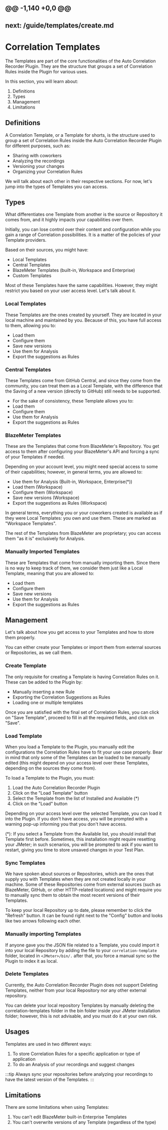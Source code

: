 @@ -1,140 +0,0 @@
---
next: /guide/templates/create.md
---

# Correlation Templates

The Templates are part of the core functionalities of the Auto Correlation Recorder Plugin. They are the structure that groups a set of Correlation Rules inside the Plugin for various uses.

In this section, you will learn about:

1. Definitions
2. Types
3. Management
4. Limitations

## Definitions

A Correlation Template, or a Template for shorts, is the structure used to group a set of Correlation Rules inside the Auto Correlation Recorder Plugin for different purposes, such as:

* Sharing with coworkers
* Analyzing the recordings
* Versioning your changes
* Organizing your Correlation Rules

We will talk about each other in their respective sections. For now, let's jump into the types of Templates you can access.

## Types
What differentiates one Template from another is the source or Repository it comes from, and it highly impacts your capabilities over them.

Initially, you can lose control over their content and configuration while you gain a range of Correlation possibilities. It is a matter of the policies of your Template providers.

Based on their sources, you might have:

* Local Templates
* Central Templates
* BlazeMeter Templates (built-in, Workspace and Enterprise)
* Custom Templates

Most of these Templates have the same capabilities. However, they might restrict you based on your user access level. Let's talk about it.

### Local Templates
These Templates are the ones created by yourself. They are located in your local machine and maintained by you. Because of this, you have full access to them, allowing you to:

* Load them
* Configure them
* Save new versions
* Use them for Analysis
* Export the suggestions as Rules

### Central Templates
These Templates come from GitHub Central, and since they come from the community, you can treat them as a Local Template, with the difference that the Saving of a new version (directly to GitHub) still needs to be supported.

* For the sake of consistency, these Template allows you to:
* Load them
* Configure them
* Use them for Analysis
* Export the suggestions as Rules

### BlazeMeter Templates
These are the Templates that come from BlazeMeter's Repository. You get access to them after configuring your BlazeMeter's API and forcing a sync of your Templates if needed.

Depending on your account level, you might need special access to some of their capabilities; however, in general terms, you are allowed to:

* Use them for Analysis (Built-in, Workspace, Enterprise(*))
* Load them (Workspace)
* Configure them (Workspace)
* Save new versions (Workspace)
* Export the suggestions as Rules (Workspace)

In general terms, everything you or your coworkers created is available as if they were Local Templates: you own and use them. These are marked as "Workspace Templates".

The rest of the Templates from BlazeMeter are proprietary; you can access them "as it is" exclusively for Analysis.

### Manually Imported Templates
These are Templates that come from manually importing them. Since there is no way to keep track of them, we consider them just like a Local Template, meaning that you are allowed to:

* Load them
* Configure them
* Save new versions
* Use them for Analysis
* Export the suggestions as Rules

## Management
Let's talk about how you get access to your Templates and how to store them properly.

You can either create your Templates or import them from external sources or Repositories, as we call them.

### Create Template
The only requisite for creating a Template is having Correlation Rules on it. These can be added to the Plugin by:

* Manually inserting a new Rule
* Exporting the Correlation Suggestions as Rules
* Loading one or multiple templates

Once you are satisfied with the final set of Correlation Rules, you can click on "Save Template", proceed to fill in all the required fields, and click on "Save".

### Load Template
When you load a Template to the Plugin, you manually edit the configurations the Correlation Rules have to fit your use case properly. Bear in mind that only some of the Templates can be loaded to be manually edited (this might depend on your access level over these Templates, depending on the sources they come from).

To load a Template to the Plugin, you must:

1. Load the Auto Correlation Recorder Plugin
2. Click on the "Load Template" button
3. Select the Template from the list of Installed and Available (*)
4. Click on the "Load" button

Depending on your access level over the selected Template, you can load it into the Plugin. If you don't have access, you will be prompted with a warning pop-up informing you that you don't have access.

(*): If you select a Template from the Available list, you should install that Template first before. Sometimes, this installation might require resetting your JMeter; in such scenarios, you will be prompted to ask if you want to restart, giving you time to store unsaved changes in your Test Plan.

### Sync Templates
We have spoken about sources or Repositories, which are the ones that supply you with Templates when they are not created locally in your machine. Some of these Repositories come from external sources (such as BlazeMeter, GitHub, or other HTTP-related locations) and might require you to manually sync them to obtain the most recent versions of their Templates.

To keep your local Repository up to date, please remember to click the "Refresh" button. It can be found right next to the "Config" button and looks like two arrows following each other.

### Manually importing Templates
If anyone gave you the JSON file related to a Template, you could import it into your local Repository by adding the file to your `correlation-template` folder, located in `<JMeter>/bin/.` after that, you force a manual sync so the Plugin to index it as local.

### Delete Templates
Currently, the Auto Correlation Recorder Plugin does not support Deleting Templates, neither from your local Repository nor any other external repository.

You can delete your local repository Templates by manually deleting the correlation-templates folder in the bin folder inside your JMeter installation folder; however, this is not advisable, and you must do it at your own risk.

## Usages

Templates are used in two different ways:

1. To store Correlation Rules for a specific application or type of application
2. To do an Analysis of your recordings and suggest changes

:::tip
Always sync your repositories before analyzing your recordings to have the latest version of the Templates.
:::

## Limitations

There are some limitations when using Templates:

1. You can't edit BlazeMeter built-in Enterprise Templates
2. You can't overwrite versions of any Template (regardless of the type)
